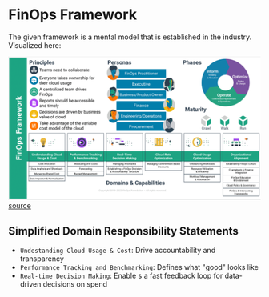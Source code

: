 # FinOps Framework

The given framework is a mental model that is established in the industry. Visualized here:

![FinOps Framework Poster](./finops-framework-image_overview.png) [source]([https://www.sangfor.com/sites/default/files/inline-images/Cloud-Computing/FinOps-Poster.jpg](https://www.finops.org/wp-content/uploads/2023/02/finops-framework-image_overview.png))

## Simplified Domain Responsibility Statements

* `Undestanding Cloud Usage & Cost`: Drive accountability and transparency
* `Performance Tracking and Benchmarking`: Defines what "good" looks like
* `Real-time Decision Making`: Enable s a fast feedback loop for data-driven decisions on spend

